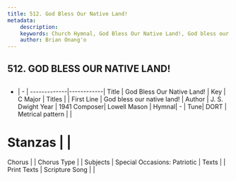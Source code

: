 ```yaml
---
title: 512. God Bless Our Native Land!
metadata:
    description: 
    keywords: Church Hymnal, God Bless Our Native Land!, God bless our native land!, 
    author: Brian Onang'o
---
```



## 512. GOD BLESS OUR NATIVE LAND!

```txt

```

- |   -  |
-------------|------------|
Title | God Bless Our Native Land! |
Key | C Major |
Titles |  |
First Line | God bless our native land! |
Author | J. S. Dwight
Year | 1941
Composer| Lowell Mason |
Hymnal|  - |
Tune| DORT |
Metrical pattern | |
# Stanzas |  |
Chorus |  |
Chorus Type |  |
Subjects | Special Occasions: Patriotic |
Texts |  |
Print Texts | 
Scripture Song |  |
  

